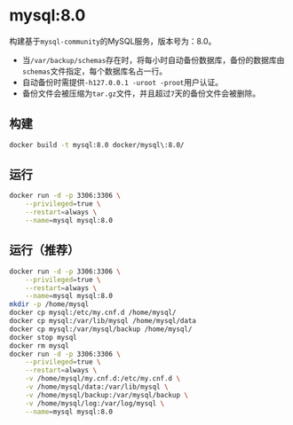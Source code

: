 # mysql:8.0

构建基于`mysql-community`的MySQL服务，版本号为：8.0。
- 当`/var/backup/schemas`存在时，将每小时自动备份数据库，备份的数据库由`schemas`文件指定，每个数据库名占一行。
- 自动备份时需提供`-h127.0.0.1 -uroot -proot`用户认证。
- 备份文件会被压缩为`tar.gz`文件，并且超过`7`天的备份文件会被删除。

## 构建
```bash
docker build -t mysql:8.0 docker/mysql\:8.0/
```

## 运行
```bash
docker run -d -p 3306:3306 \
    --privileged=true \
    --restart=always \
    --name=mysql mysql:8.0
```

## 运行（推荐）
```bash
docker run -d -p 3306:3306 \
    --privileged=true \
    --restart=always \
    --name=mysql mysql:8.0
mkdir -p /home/mysql
docker cp mysql:/etc/my.cnf.d /home/mysql/
docker cp mysql:/var/lib/mysql /home/mysql/data
docker cp mysql:/var/mysql/backup /home/mysql/
docker stop mysql
docker rm mysql
docker run -d -p 3306:3306 \
    --privileged=true \
    --restart=always \
    -v /home/mysql/my.cnf.d:/etc/my.cnf.d \
    -v /home/mysql/data:/var/lib/mysql \
    -v /home/mysql/backup:/var/mysql/backup \
    -v /home/mysql/log:/var/log/mysql \
    --name=mysql mysql:8.0
```
